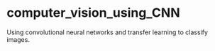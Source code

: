 # computer_vision_using_CNN
Using convolutional neural networks and transfer learning to classify images. 
